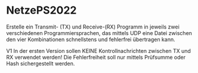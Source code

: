 # NetzePS2022
Erstelle ein Transmit- (TX) und Receive-(RX) Programm in jeweils zwei verschiedenen Programmiersprachen, das mittels UDP eine Datei zwischen den vier Kombinationen schnellstens und fehlerfrei übertragen kann.

V1
In der ersten Version sollen KEINE Kontrollnachrichten zwischen TX und RX verwendet werden!
Die Fehlerfreiheit soll nur mittels Prüfsumme oder Hash sichergestellt werden.
